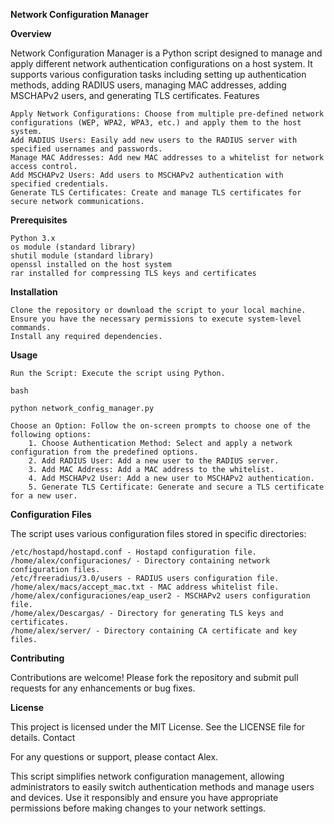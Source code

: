**Network Configuration Manager**


**Overview**

Network Configuration Manager is a Python script designed to manage and apply different network authentication configurations on a host system. It supports various configuration tasks including setting up authentication methods, adding RADIUS users, managing MAC addresses, adding MSCHAPv2 users, and generating TLS certificates.
Features

    Apply Network Configurations: Choose from multiple pre-defined network configurations (WEP, WPA2, WPA3, etc.) and apply them to the host system.
    Add RADIUS Users: Easily add new users to the RADIUS server with specified usernames and passwords.
    Manage MAC Addresses: Add new MAC addresses to a whitelist for network access control.
    Add MSCHAPv2 Users: Add users to MSCHAPv2 authentication with specified credentials.
    Generate TLS Certificates: Create and manage TLS certificates for secure network communications.
    

**Prerequisites**

    Python 3.x
    os module (standard library)
    shutil module (standard library)
    openssl installed on the host system
    rar installed for compressing TLS keys and certificates
    

**Installation**

    Clone the repository or download the script to your local machine.
    Ensure you have the necessary permissions to execute system-level commands.
    Install any required dependencies.
    

**Usage**

    Run the Script: Execute the script using Python.

    bash

    python network_config_manager.py

    Choose an Option: Follow the on-screen prompts to choose one of the following options:
        1. Choose Authentication Method: Select and apply a network configuration from the predefined options.
        2. Add RADIUS User: Add a new user to the RADIUS server.
        3. Add MAC Address: Add a MAC address to the whitelist.
        4. Add MSCHAPv2 User: Add a new user to MSCHAPv2 authentication.
        5. Generate TLS Certificate: Generate and secure a TLS certificate for a new user.



**Configuration Files**

The script uses various configuration files stored in specific directories:

    /etc/hostapd/hostapd.conf - Hostapd configuration file.
    /home/alex/configuraciones/ - Directory containing network configuration files.
    /etc/freeradius/3.0/users - RADIUS users configuration file.
    /home/alex/macs/accept_mac.txt - MAC address whitelist file.
    /home/alex/configuraciones/eap_user2 - MSCHAPv2 users configuration file.
    /home/alex/Descargas/ - Directory for generating TLS keys and certificates.
    /home/alex/server/ - Directory containing CA certificate and key files.
    

**Contributing**

Contributions are welcome! Please fork the repository and submit pull requests for any enhancements or bug fixes.


**License**

This project is licensed under the MIT License. See the LICENSE file for details.
Contact


For any questions or support, please contact Alex.


This script simplifies network configuration management, allowing administrators to easily switch authentication methods and manage users and devices. Use it responsibly and ensure you have appropriate permissions before making changes to your network settings.
